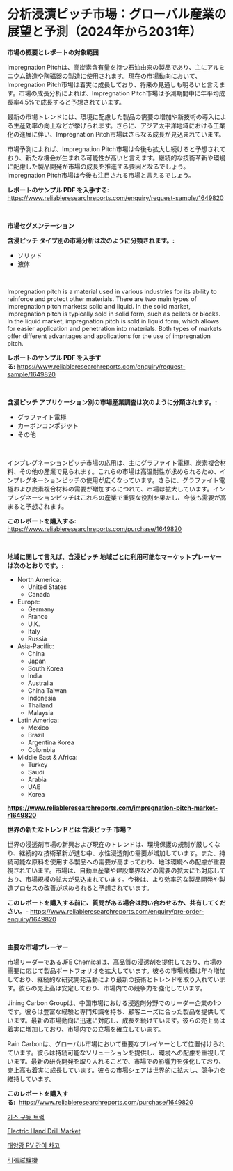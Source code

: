 <p><h1>分析浸漬ピッチ市場：グローバル産業の展望と予測（2024年から2031年）</h1></p><p><strong>市場の概要とレポートの対象範囲</strong></p>
<p><p>Impregnation Pitchは、高炭素含有量を持つ石油由来の製品であり、主にアルミニウム鋳造や陶磁器の製造に使用されます。現在の市場動向において、Impregnation Pitch市場は着実に成長しており、将来の見通しも明るいと言えます。市場の成長分析によれば、Impregnation Pitch市場は予測期間中に年平均成長率4.5%で成長すると予想されています。</p><p>最新の市場トレンドには、環境に配慮した製品の需要の増加や新技術の導入による生産効率の向上などが挙げられます。さらに、アジア太平洋地域における工業化の進展に伴い、Impregnation Pitch市場はさらなる成長が見込まれています。</p><p>市場予測によれば、Impregnation Pitch市場は今後も拡大し続けると予想されており、新たな機会が生まれる可能性が高いと言えます。継続的な技術革新や環境に配慮した製品開発が市場の成長を推進する要因となるでしょう。Impregnation Pitch市場は今後も注目される市場と言えるでしょう。</p></p>
<p><strong>レポートのサンプル PDF を入手する:</strong> <a href="https://www.reliableresearchreports.com/enquiry/request-sample/1649820">https://www.reliableresearchreports.com/enquiry/request-sample/1649820</a></p>
<p>&nbsp;</p>
<p><strong>市場セグメンテーション</strong></p>
<p><strong>含浸ピッチ タイプ別の市場分析は次のように分類されます。:</strong></p>
<p><ul><li>ソリッド</li><li>液体</li></ul></p>
<p>&nbsp;</p>
<p><p>Impregnation pitch is a material used in various industries for its ability to reinforce and protect other materials. There are two main types of impregnation pitch markets: solid and liquid. In the solid market, impregnation pitch is typically sold in solid form, such as pellets or blocks. In the liquid market, impregnation pitch is sold in liquid form, which allows for easier application and penetration into materials. Both types of markets offer different advantages and applications for the use of impregnation pitch.</p></p>
<p><strong>レポートのサンプル PDF を入手する:</strong>&nbsp;<a href="https://www.reliableresearchreports.com/enquiry/request-sample/1649820">https://www.reliableresearchreports.com/enquiry/request-sample/1649820</a></p>
<p>&nbsp;</p>
<p><strong> 含浸ピッチ アプリケーション別の市場産業調査は次のように分類されます。:</strong></p>
<p><ul><li>グラファイト電極</li><li>カーボンコンポジット</li><li>その他</li></ul></p>
<p>&nbsp;</p>
<p><p>インプレグネーションピッチ市場の応用は、主にグラファイト電極、炭素複合材料、その他の産業で見られます。これらの市場は高温耐性が求められるため、インプレグネーションピッチの使用が広くなっています。さらに、グラファイト電極および炭素複合材料の需要が増加するにつれて、市場は拡大しています。インプレグネーションピッチはこれらの産業で重要な役割を果たし、今後も需要が高まると予想されます。</p></p>
<p><strong>このレポートを購入する:</strong>&nbsp; <a href="https://www.reliableresearchreports.com/purchase/1649820">https://www.reliableresearchreports.com/purchase/1649820</a></p>
<p>&nbsp;</p>
<p><strong>地域に関して言えば、含浸ピッチ 地域ごとに利用可能なマーケットプレーヤーは次のとおりです。:</strong></p>
<p><ul>
    <li>
        North America:
        <ul>
            <li>United States</li>
            <li>Canada</li>
        </ul>
    </li>
    <li>
        Europe:
        <ul>
            <li>Germany</li>
            <li>France</li>
            <li>U.K.</li>
            <li>Italy</li>
            <li>Russia</li>
        </ul>
    </li>
    <li>
        Asia-Pacific:
        <ul>
            <li>China</li>
            <li>Japan</li>
            <li>South Korea</li>
            <li>India</li>
            <li>Australia</li>
            <li>China Taiwan</li>
            <li>Indonesia</li>
            <li>Thailand</li>
            <li>Malaysia</li>
        </ul>
    </li>
    <li>
        Latin America:
        <ul>
            <li>Mexico</li>
            <li>Brazil</li>
            <li>Argentina Korea</li>
            <li>Colombia</li>
        </ul>
    </li>
    <li>
        Middle East & Africa:
        <ul>
            <li>Turkey</li>
            <li>Saudi</li>
            <li>Arabia</li>
            <li>UAE</li>
            <li>Korea</li>
        </ul>
    </li>
    </ul></p>
<p><strong><a href="https://www.reliableresearchreports.com/impregnation-pitch-market-r1649820">https://www.reliableresearchreports.com/impregnation-pitch-market-r1649820</a></strong>&nbsp;</p>
<p><strong>世界の新たなトレンドとは 含浸ピッチ 市場？</strong></p>
<p><p>世界の浸透剤市場の新興および現在のトレンドは、環境保護の規制が厳しくなり、継続的な技術革新が進む中、水性浸透剤の需要が増加しています。また、持続可能な原料を使用する製品への需要が高まっており、地球環境への配慮が重要視されています。市場は、自動車産業や建設業界などの需要の拡大にも対応しており、市場規模の拡大が見込まれています。今後は、より効率的な製品開発や製造プロセスの改善が求められると予想されています。</p></p>
<p><strong>このレポートを購入する前に、質問がある場合は問い合わせるか、共有してください。</strong>- <a href="https://www.reliableresearchreports.com/enquiry/pre-order-enquiry/1649820">https://www.reliableresearchreports.com/enquiry/pre-order-enquiry/1649820</a></p>
<p>&nbsp;</p>
<p><strong>主要な市場プレーヤー</strong></p>
<p><p>市場リーダーであるJFE Chemicalは、高品質の浸透剤を提供しており、市場の需要に応じて製品ポートフォリオを拡大しています。彼らの市場規模は年々増加しており、継続的な研究開発活動により最新の技術とトレンドを取り入れています。彼らの売上高は安定しており、市場内での競争力を強化しています。</p><p>Jining Carbon Groupは、中国市場における浸透剤分野でのリーダー企業の1つです。彼らは豊富な経験と専門知識を持ち、顧客ニーズに合った製品を提供しています。最新の市場動向に迅速に対応し、成長を続けています。彼らの売上高は着実に増加しており、市場内での立場を確立しています。</p><p>Rain Carbonは、グローバル市場において重要なプレイヤーとして位置付けられています。彼らは持続可能なソリューションを提供し、環境への配慮を重視しています。最新の研究開発を取り入れることで、市場での影響力を強化しており、売上高も着実に成長しています。彼らの市場シェアは世界的に拡大し、競争力を維持しています。</p></p>
<p><strong>このレポートを購入する:</strong>&nbsp;&nbsp;<a href="https://www.reliableresearchreports.com/purchase/1649820">https://www.reliableresearchreports.com/purchase/1649820</a></p>
<p><p><a href="https://github.com/sammyUltyylrich9067856/Market-Research-Report-List-1/blob/main/980226126373.md">가스 구동 트럭</a></p><p><a href="https://github.com/Whitneyboyettebo9kiw7yr13/Market-Research-Report-List-2/blob/main/electric-hand-drill-market.md">Electric Hand Drill Market</a></p><p><a href="https://github.com/Elenrrera7685/Market-Research-Report-List-1/blob/main/586779526372.md">태양광 PV 간이 차고</a></p><p><a href="https://github.com/ReyesKohler20231/Market-Research-Report-List-1/blob/main/890873128773.md">引張試験機</a></p></p>